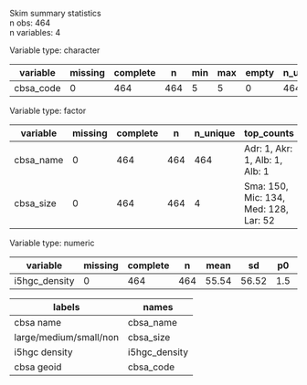 Skim summary statistics  
 n obs: 464    
 n variables: 4    

Variable type: character

| variable  | missing | complete |  n  | min | max | empty | n_unique |
|-----------|---------|----------|-----|-----|-----|-------|----------|
| cbsa_code |    0    |   464    | 464 |  5  |  5  |   0   |   464    |

Variable type: factor

| variable  | missing | complete |  n  | n_unique |              top_counts               | ordered |
|-----------|---------|----------|-----|----------|---------------------------------------|---------|
| cbsa_name |    0    |   464    | 464 |   464    |    Adr: 1, Akr: 1, Alb: 1, Alb: 1     |  FALSE  |
| cbsa_size |    0    |   464    | 464 |    4     | Sma: 150, Mic: 134, Med: 128, Lar: 52 |  FALSE  |

Variable type: numeric

|   variable    | missing | complete |  n  | mean  |  sd   | p0  | p25  |  p50  |  p75  | p100  |
|---------------|---------|----------|-----|-------|-------|-----|------|-------|-------|-------|
| i5hgc_density |    0    |   464    | 464 | 55.54 | 56.52 | 1.5 | 19.6 | 38.15 | 71.55 | 417.1 |


|         labels         |     names     |
|------------------------|---------------|
|       cbsa name        |   cbsa_name   |
| large/medium/small/non |   cbsa_size   |
|     i5hgc density      | i5hgc_density |
|       cbsa geoid       |   cbsa_code   |
